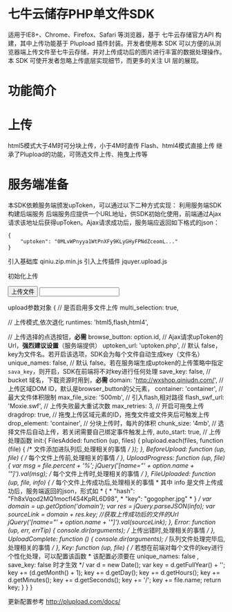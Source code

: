 七牛云储存PHP单文件SDK
=====

适用于IE8+、Chrome、Firefox、Safari 等浏览器，基于 七牛云存储官方API 构建，其中上传功能基于 Plupload 插件封装。开发者使用本 SDK 可以方便的从浏览器端上传文件至七牛云存储，并对上传成功后的图片进行丰富的数据处理操作。本 SDK 可使开发者忽略上传底层实现细节，而更多的关注 UI 层的展现。


功能简介
===

上传
===

html5模式大于4M时可分块上传，小于4M时直传
Flash、html4模式直接上传
继承了Plupload的功能，可筛选文件上传、拖曳上传等

服务端准备
===

本SDK依赖服务端颁发upToken，可以通过以下二种方式实现：
利用服务端SDK构建后端服务
后端服务应提供一个URL地址，供SDK初始化使用，前端通过Ajax请求该地址后获得upToken。Ajax请求成功后，服务端应返回如下格式的json：

    {
        "uptoken": "0MLvWPnyya1WtPnXFy9KLyGHyFPNdZceomL..."
    }

引入基础库 qiniu.zip.min.js
引入上传插件 jquyer.upload.js

初始化上传
<div id="container">
    <button data-name="file">上传文件</button>
    <input name="file"/>
</div>
<script>
    $(function () {
        $('button').upload();
    });
</script>

upload参数对象
{
  // 是否启用多文件上传
  multi_selection: true, 
  
  // 上传模式,依次退化
  runtimes: 'html5,flash,html4',
  
  // 上传选择的点选按钮，**必需**
  browse_button: option.id,
  // Ajax请求upToken的Url，**强烈建议设置**（服务端提供）
  uptoken_url: 'uptoken.php',
  // 默认 false，key为文件名。若开启该选项，SDK会为每个文件自动生成key（文件名）
  unique_names: false,
  // 默认 false。若在服务端生成uptoken的上传策略中指定`sava_key`，则开启，SDK在前端将不对key进行任何处理
  save_key: false,
  // bucket 域名，下载资源时用到，**必需**
  domain: 'http://wxshop.qiniudn.com/',
  // 上传区域DOM ID，默认是browser_button的父元素，
  container: 'container',
  // 最大文件体积限制
  max_file_size: '500mb',
  // 引入flash,相对路径
  flash_swf_url: 'Moxie.swf', 
  // 上传失败最大重试次数
  max_retries: 3,
  // 开启可拖曳上传
  dragdrop: true, 
  // 拖曳上传区域元素的ID，拖曳文件或文件夹后可触发上传
  drop_element: 'container', 
  // 分块上传时，每片的体积
  chunk_size: '4mb', 
  // 选择文件后自动上传，若关闭需要自己绑定事件触发上传,
  auto_start: true,
  // 上传处理函数
  init:{
    FilesAdded: function (up, files) {
        plupload.each(files, function (file) {
            /* 文件添加进队列后,处理相关的事情 */
        });
    },
    BeforeUpload: function (up, file) {
        /* 每个文件上传前,处理相关的事情 */
    },
    UploadProgress: function (up, file) {
        var msg = file.percent + '%';
        jQuery('[name="' + option.name + '"]').val(msg);
        /* 每个文件上传时,处理相关的事情 */
    },
    FileUploaded: function (up, file, info) {
        /* 每个文件上传成功后,处理相关的事情
         * 其中 info 是文件上传成功后，服务端返回的json，形式如
         *  {
         *    "hash": "Fh8xVqod2MQ1mocfI4S4KpRL6D98",
         *    "key": "gogopher.jpg"
         *  }
         */
        var domain = up.getOption('domain');
        var res = jQuery.parseJSON(info);
        var sourceLink = domain + res.key; //获取上传成功后的文件的Url
        jQuery('[name="' + option.name + '"]').val(sourceLink);
    },
    Error: function (up, err, errTip) {
        console.dir(arguments);
        /* 上传出错时,处理相关的事情 */
    },
    UploadComplete: function () {
        console.dir(arguments);
        /* 队列文件处理完毕后,处理相关的事情 */
    },
    Key: function (up, file) {
        /* 若想在前端对每个文件的key进行个性化处理，可以配置该函数
         * 该配置必须要在 unique_names: false , save_key: false 时才生效
         */
        var d = new Date();
        var key = d.getFullYear() + '';
        key += (d.getMonth() + 1);
        key += d.getDay();
        key += d.getHours();
        key += d.getMinutes();
        key += d.getSeconds();
        key += '/';
        key += file.name;
        return key;
    }
  }
}

更新配置参考 http://plupload.com/docs/
